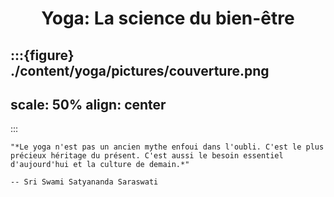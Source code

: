 #  <p align="center">Yoga: La science du bien-être</p> 

:::{figure} ./content/yoga/pictures/couverture.png
---
scale: 50%
align: center
---
:::


```{epigraph}
"*Le yoga n'est pas un ancien mythe enfoui dans l'oubli. C'est le plus précieux héritage du présent. C'est aussi le besoin essentiel d'aujourd'hui et la culture de demain.*"

-- Sri Swami Satyananda Saraswati

```

